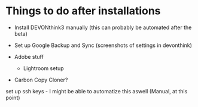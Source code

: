 # Things to do after installations

- Install DEVONthink3 manually (this can probably be automated after the beta)

- Set up Google Backup and Sync (screenshots of settings in devonthink)

- Adobe stuff
	- Lightroom setup

- Carbon Copy Cloner?


set up ssh keys - I might be able to automatize this aswell (Manual, at this point)
